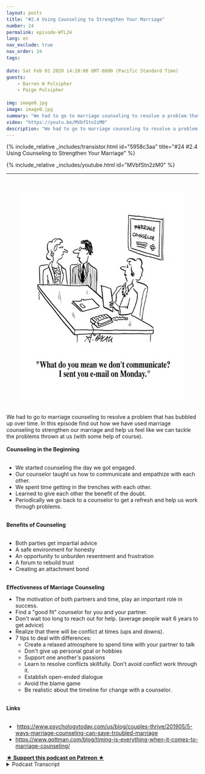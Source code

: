 ```yaml
---
layout: posts
title: "#2.4 Using Counseling to Strengthen Your Marriage"
number: 24
permalink: episode-WTL24
lang: en
nav_exclude: true
nav_order: 24
tags:

date: Sat Feb 01 2020 14:20:00 GMT-0800 (Pacific Standard Time)
guests:
    - Darren W Pulsipher
    - Paige Pulsipher

img: image0.jpg
image: image0.jpg
summary: "We had to go to marriage counseling to resolve a problem that has bubbled up over time. In this episode, find out how we have used marriage counseling to strengthen our marriage and help us feel like we can tackle the problems thrown at us (with some help, of course)."
video: "https://youtu.be/MVbfStn2zM0"
description: "We had to go to marriage counseling to resolve a problem that has bubbled up over time. In this episode, find out how we have used marriage counseling to strengthen our marriage and help us feel like we can tackle the problems thrown at us (with some help, of course)."
---
```


<div>
{% include_relative _includes/transistor.html id="5958c3aa" title="#24 #2.4 Using Counseling to Strengthen Your Marriage" %}

{% include_relative _includes/youtube.html id="MVbfStn2zM0" %}
</div>

---

<html><head></head><body><div><br><figure data-trix-attachment="{&quot;contentType&quot;:&quot;image&quot;,&quot;height&quot;:550,&quot;url&quot;:&quot;https://imgc.allpostersimages.com/img/print/u-g-PGRYFV0.jpg?w=550&amp;h=550&amp;p=0&quot;,&quot;width&quot;:550}" data-trix-content-type="image" class="attachment attachment--preview"><img src="./image0.jpg" width="550" height="550"><figcaption class="attachment__caption"></figcaption></figure></div><div><br></div><div>We had to go to marriage counseling to resolve a problem that has bubbled up over time. In this episode find out how we have used marriage counseling to strengthen our marriage and help us feel like we can tackle the problems thrown at us (with some help of course).</div><div><strong><br>Counseling in the Beginning<br></strong><br></div><ul><li>We started counseling the day we got engaged.</li><li>Our counselor taught us how to communicate and empathize with each other.</li><li>We spent time getting in the trenches with each other.</li><li>Learned to give each other the benefit of the doubt.</li><li>Periodically we go back to a counselor to get a refresh and help us work through problems.</li></ul><div><strong><br>Benefits of Counseling<br></strong><br></div><ul><li>Both parties get impartial advice</li><li>A safe environment for honesty</li><li>An opportunity to unburden resentment and frustration</li><li>A forum to rebuild trust</li><li>Creating an attachment bond</li></ul><div><strong><br>Effectiveness of Marriage Counseling</strong></div><ul><li>The motivation of both partners and time, play an important role in success.</li><li>Find a "good fit" counselor for you and your partner.</li><li>Don't wait too long to reach out for help. (average people wait 6 years to get advice)</li><li>Realize that there will be conflict at times (ups and downs).</li><li>7 tips to deal with differences:<ul><li>Create a relaxed atmosphere to spend time with your partner to talk</li><li>Don't give up personal goal or hobbies</li><li>Support one another's passions</li><li>Learn to resolve conflicts skillfully. Don't avoid conflict work through it.</li><li>Establish open-ended dialogue</li><li>Avoid the blame game</li><li>Be realistic about the timeline for change with a counselor.</li></ul></li></ul><div><strong><br>Links<br></strong><br></div><ul><li>&nbsp;<a href="https://www.psychologytoday.com/us/blog/couples-thrive/201905/5-ways-marriage-counseling-can-save-troubled-marriage">https://www.psychologytoday.com/us/blog/couples-thrive/201905/5-ways-marriage-counseling-can-save-troubled-marriage</a></li><li><a href="https://www.gottman.com/blog/timing-is-everything-when-it-comes-to-marriage-counseling/">https://www.gottman.com/blog/timing-is-everything-when-it-comes-to-marriage-counseling/</a>&nbsp;</li></ul>
<strong>
  <a href="https://www.patreon.com/wheresthelemonade" target="_donate" rel="payment" title="★ Support this podcast on Patreon ★">★ Support this podcast on Patreon ★</a>
</strong></body></html>

<details>
<summary> Podcast Transcript </summary>

<p></p>

</details>
